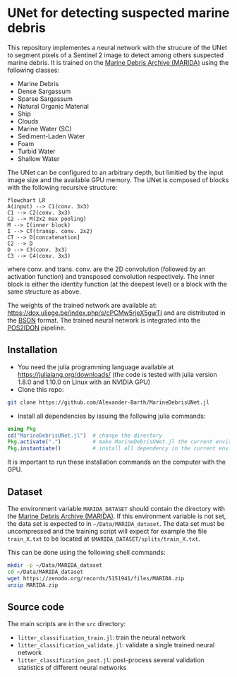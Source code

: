 # UNet for detecting suspected marine debris

This repository implementes a neural network with the strucure of the UNet to segment pixels of a Sentinel 2 image to detect among others suspected marine debris. 
It is trained on the [Marine Debris Archive (MARIDA)](https://zenodo.org/records/5151941#.YfFZ_PXP30o)
using the following classes:

 * Marine Debris
 * Dense Sargassum
 * Sparse Sargassum
 * Natural Organic Material
 * Ship
 * Clouds
 * Marine Water (SC)
 * Sediment-Laden Water
 * Foam
 * Turbid Water
 * Shallow Water

The UNet can be configured to an arbitrary depth, but limitied by the input image size and the available GPU memory.
The UNet is composed of blocks with the following recursive structure:

```mermaid
flowchart LR
A(input) --> C1(conv. 3x3)
C1 --> C2(conv. 3x3)
C2 --> M(2x2 max pooling)
M --> I(inner block)
I --> CT(transp. conv. 2x2)
CT --> D[concatenation]
C2 --> D
D --> C3(conv. 3x3)
C3 --> C4(conv. 3x3)
```

where conv. and trans. conv. are the 2D convolution (followed by an activation function) and transposed convolution respectively.
The inner block is either the identity function (at the deepest level) or a block with the same structure as above.


The weights of the trained network are available at: https://dox.uliege.be/index.php/s/cPCMw5rjeX5gwTI and are distributed in the [BSON](https://en.wikipedia.org/wiki/BSON) format.
The trained neural network is integrated into the [POS2IDON](https://github.com/AIRCentre/POS2IDON) pipeline.


## Installation

* You need the julia programming language available at https://julialang.org/downloads/ (the code is tested with julia version 1.8.0 and 1.10.0 on Linux with an NVIDIA GPU)
* Clone this repo:

```bash
git clone https://github.com/Alexander-Barth/MarineDebrisUNet.jl
```

* Install all dependencies by issuing the following julia commands:

```julia
using Pkg
cd("MarineDebrisUNet.jl")  # change the directory
Pkg.activate(".")          # make MarineDebrisUNet.jl the current environement
Pkg.instantiate()          # install all dependency in the current environement
```

It is important to run these installation commands on the computer with the GPU.

## Dataset


The environment variable `MARIDA_DATASET` should contain the directory with the
[Marine Debris Archive (MARIDA)](https://zenodo.org/records/5151941#.YfFZ_PXP30o).
If this environment variable is not set, the data set is expected to in `~/Data/MARIDA_dataset`.
The data set must be uncompressed and the training script will expect for example the file `train_X.txt` to be located at
`$MARIDA_DATASET/splits/train_X.txt`.

This can be done using the following shell commands:

```bash
mkdir -p ~/Data/MARIDA_dataset
cd ~/Data/MARIDA_dataset
wget https://zenodo.org/records/5151941/files/MARIDA.zip
unzip MARIDA.zip
```

## Source code

The main scripts are in the `src` directory:

* `litter_classification_train.jl`: train the neural network
* `litter_classification_validate.jl`: validate a single trained neural network
* `litter_classification_post.jl`: post-process several validation statistics of different neural networks
